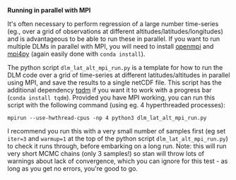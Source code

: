 **Running in parallel with MPI**

It's often necessary to perform regression of a large number time-series (eg., over a grid of observations at different altitudes/latitudes/longitudes) and is advantageous to be able to run these in parallel. If you want to run multiple DLMs in parallel with MPI, you will need to install [openmpi](https://www.open-mpi.org) and [mpi4py](https://mpi4py.readthedocs.io/en/stable/install.html) (again easily done with `conda install`).

The python script `dlm_lat_alt_mpi_run.py` is a template for how to run the DLM code over a grid of time-series at different latitudes/altitudes in parallel using MPI, and save the results to a single netCDF file. This script has the additional dependency [tqdm](https://tqdm.github.io) if you want it to work with a progress bar (`conda install tqdm`). Provided you have MPI working, you can run this script with the following command (using eg. 4 hyperthreaded processes):

`mpirun --use-hwthread-cpus -np 4 python3 dlm_lat_alt_mpi_run.py`

I recommend you run this with a very small number of samples first (eg set `iter=3` and `warmup=1` at the top of the python script `dlm_lat_alt_mpi_run.py`) to check it runs through, before embarking on a long run. Note: this will run very short MCMC chains (only 3 samples!) so stan will throw lots of warnings about lack of convergence, which you can ignore for this test - as long as you get no errors, you're good to go.
